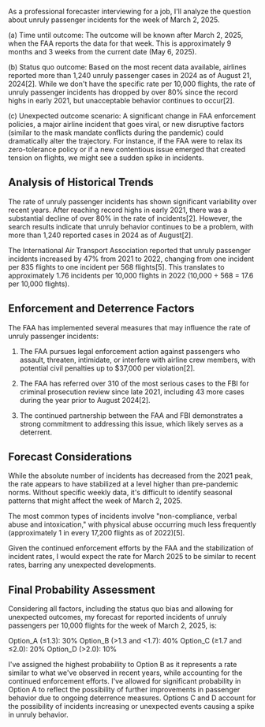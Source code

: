 As a professional forecaster interviewing for a job, I'll analyze the question about unruly passenger incidents for the week of March 2, 2025.

(a) Time until outcome: The outcome will be known after March 2, 2025, when the FAA reports the data for that week. This is approximately 9 months and 3 weeks from the current date (May 6, 2025).

(b) Status quo outcome: Based on the most recent data available, airlines reported more than 1,240 unruly passenger cases in 2024 as of August 21, 2024[2]. While we don't have the specific rate per 10,000 flights, the rate of unruly passenger incidents has dropped by over 80% since the record highs in early 2021, but unacceptable behavior continues to occur[2].

(c) Unexpected outcome scenario: A significant change in FAA enforcement policies, a major airline incident that goes viral, or new disruptive factors (similar to the mask mandate conflicts during the pandemic) could dramatically alter the trajectory. For instance, if the FAA were to relax its zero-tolerance policy or if a new contentious issue emerged that created tension on flights, we might see a sudden spike in incidents.

## Analysis of Historical Trends

The rate of unruly passenger incidents has shown significant variability over recent years. After reaching record highs in early 2021, there was a substantial decline of over 80% in the rate of incidents[2]. However, the search results indicate that unruly behavior continues to be a problem, with more than 1,240 reported cases in 2024 as of August[2].

The International Air Transport Association reported that unruly passenger incidents increased by 47% from 2021 to 2022, changing from one incident per 835 flights to one incident per 568 flights[5]. This translates to approximately 1.76 incidents per 10,000 flights in 2022 (10,000 ÷ 568 = 17.6 per 10,000 flights).

## Enforcement and Deterrence Factors

The FAA has implemented several measures that may influence the rate of unruly passenger incidents:

1. The FAA pursues legal enforcement action against passengers who assault, threaten, intimidate, or interfere with airline crew members, with potential civil penalties up to $37,000 per violation[2].

2. The FAA has referred over 310 of the most serious cases to the FBI for criminal prosecution review since late 2021, including 43 more cases during the year prior to August 2024[2].

3. The continued partnership between the FAA and FBI demonstrates a strong commitment to addressing this issue, which likely serves as a deterrent.

## Forecast Considerations

While the absolute number of incidents has decreased from the 2021 peak, the rate appears to have stabilized at a level higher than pre-pandemic norms. Without specific weekly data, it's difficult to identify seasonal patterns that might affect the week of March 2, 2025.

The most common types of incidents involve "non-compliance, verbal abuse and intoxication," with physical abuse occurring much less frequently (approximately 1 in every 17,200 flights as of 2022)[5].

Given the continued enforcement efforts by the FAA and the stabilization of incident rates, I would expect the rate for March 2025 to be similar to recent rates, barring any unexpected developments.

## Final Probability Assessment

Considering all factors, including the status quo bias and allowing for unexpected outcomes, my forecast for reported incidents of unruly passengers per 10,000 flights for the week of March 2, 2025, is:

Option_A (≤1.3): 30%
Option_B (>1.3 and <1.7): 40%
Option_C (≥1.7 and ≤2.0): 20%
Option_D (>2.0): 10%

I've assigned the highest probability to Option B as it represents a rate similar to what we've observed in recent years, while accounting for the continued enforcement efforts. I've allowed for significant probability in Option A to reflect the possibility of further improvements in passenger behavior due to ongoing deterrence measures. Options C and D account for the possibility of incidents increasing or unexpected events causing a spike in unruly behavior.